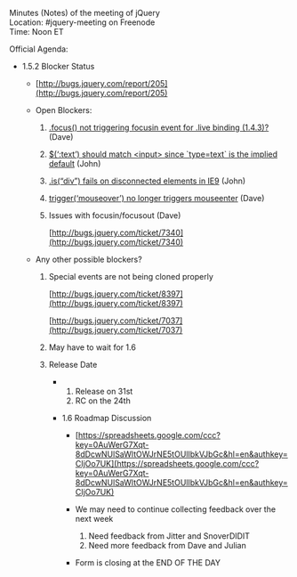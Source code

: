 Minutes (Notes) of the meeting of jQuery  
 Location: \#jquery-meeting on Freenode  
 Time: Noon ET

Official Agenda:

-   1.5.2 Blocker Status
    -   [http://bugs.jquery.com/report/205](http://bugs.jquery.com/report/205)
    -   Open Blockers:
        1.  [.focus() not triggering focusin event for .live binding
            (1.4.3)?](http://bugs.jquery.com/ticket/7340) (Dave)
        2.  [\$(‘:text’) should match \<input\> since \`type=text\` is
            the implied default](http://bugs.jquery.com/ticket/8380)
            (John)
        3.  [.is(“div”) fails on disconnected elements in
            IE9](http://bugs.jquery.com/ticket/8381) (John)
        4.  [trigger(‘mouseover’) no longer triggers
            mouseenter](http://bugs.jquery.com/ticket/8456) (Dave)
        5.  Issues with focusin/focusout (Dave)  

            [http://bugs.jquery.com/ticket/7340](http://bugs.jquery.com/ticket/7340)

    -   Any other possible blockers?
        1.  Special events are not being cloned properly  

            [http://bugs.jquery.com/ticket/8397](http://bugs.jquery.com/ticket/8397)  

            [http://bugs.jquery.com/ticket/7037](http://bugs.jquery.com/ticket/7037)
        2.  May have to wait for 1.6
        3.  Release Date
            -   1.  Release on 31st
                2.  RC on the 24th

            -   1.6 Roadmap Discussion
                -   [https://spreadsheets.google.com/ccc?key=0AuWerG7Xqt-8dDcwNUlSaWltOWJrNE5tOUlIbkVJbGc&hl=en&authkey=CIjOo7UK](https://spreadsheets.google.com/ccc?key=0AuWerG7Xqt-8dDcwNUlSaWltOWJrNE5tOUlIbkVJbGc&hl=en&authkey=CIjOo7UK)
                -   We may need to continue collecting feedback over the
                    next week
                    1.  Need feedback from Jitter and SnoverDIDIT
                    2.  Need more feedback from Dave and Julian

                -   Form is closing at the END OF THE DAY


